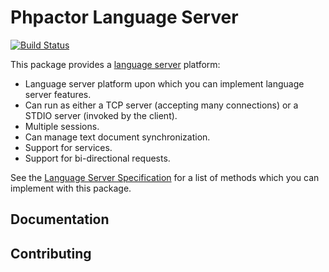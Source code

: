Phpactor Language Server
========================

[![Build Status](https://travis-ci.org/phpactor/language-server.svg?branch=master)](https://travis-ci.org/phpactor/language-server)

This package provides a [language
server](https://microsoft.github.io/language-server-protocol/specification) platform:

- Language server platform upon which you can implement language server
  features.
- Can run as either a TCP server (accepting many connections) or a STDIO
  server (invoked by the client).
- Multiple sessions.
- Can manage text document synchronization.
- Support for services.
- Support for bi-directional requests.

See the [Language Server
Specification](https://microsoft.github.io/language-server-protocol/specification)
for a list of methods which you can implement with this package.

Documentation
-------------

Contributing
------------

